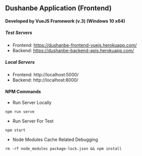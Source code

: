 ## Dushanbe Application  (Frontend)

#### Developed by VueJS Framework (v.3) (Windows 10 x64)

##### Test Servers

* Frontend: https://dushanbe-frontend-vuejs.herokuapp.com/
* Backend: https://dushanbe-backend-apis.herokuapp.com/

##### Local Servers

* Frontend: http://localhost:5000/
* Backend: http://localhost:8000/

#### NPM Commands

* Run Server Locally
```
npm run serve
```
* Run Server For Test
```
npm start
```
* Node Modules Cache Related Debugging
```
rm -rf node_modules package-lock.json && npm install
```

